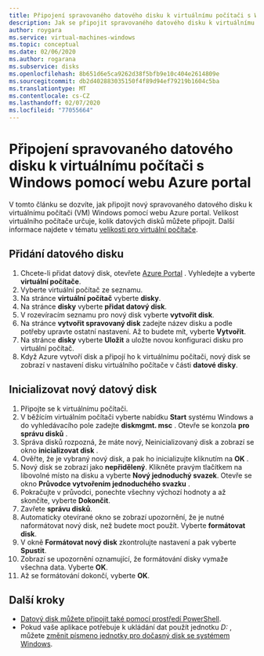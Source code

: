 ```yaml
---
title: Připojení spravovaného datového disku k virtuálnímu počítači s Windows – Azure
description: Jak se připojit spravovaného datového disku k virtuálnímu počítači s Windows pomocí webu Azure portal.
author: roygara
ms.service: virtual-machines-windows
ms.topic: conceptual
ms.date: 02/06/2020
ms.author: rogarana
ms.subservice: disks
ms.openlocfilehash: 8b651d6e5ca9262d38f5bfb9e10c404e2614809e
ms.sourcegitcommit: db2d402883035150f4f89d94ef79219b1604c5ba
ms.translationtype: MT
ms.contentlocale: cs-CZ
ms.lasthandoff: 02/07/2020
ms.locfileid: "77055664"
---
```

# <a name="attach-a-managed-data-disk-to-a-windows-vm-by-using-the-azure-portal"></a>Připojení spravovaného datového disku k virtuálnímu počítači s Windows pomocí webu Azure portal

V tomto článku se dozvíte, jak připojit nový spravovaného datového disku k virtuálnímu počítači (VM) Windows pomocí webu Azure portal. Velikost virtuálního počítače určuje, kolik datových disků můžete připojit. Další informace najdete v tématu [velikosti pro virtuální počítače](sizes.md).


## <a name="add-a-data-disk"></a>Přidání datového disku

1. Chcete-li přidat datový disk, otevřete [Azure Portal](https://portal.azure.com) . Vyhledejte a vyberte **virtuální počítače**.
2. Vyberte virtuální počítač ze seznamu.
3. Na stránce **virtuální počítač** vyberte **disky**.
4. Na stránce **disky** vyberte **přidat datový disk**.
5. V rozevíracím seznamu pro nový disk vyberte **vytvořit disk**.
6. Na stránce **vytvořit spravovaný disk** zadejte název disku a podle potřeby upravte ostatní nastavení. Až to budete mít, vyberte **Vytvořit**.
7. Na stránce **disky** vyberte **Uložit** a uložte novou konfiguraci disku pro virtuální počítač.
8. Když Azure vytvoří disk a připojí ho k virtuálnímu počítači, nový disk se zobrazí v nastavení disku virtuálního počítače v části **datové disky**.


## <a name="initialize-a-new-data-disk"></a>Inicializovat nový datový disk

1. Připojte se k virtuálnímu počítači.
1. V běžícím virtuálním počítači vyberte nabídku **Start** systému Windows a do vyhledávacího pole zadejte **diskmgmt. msc** . Otevře se konzola **pro správu disků** .
2. Správa disků rozpozná, že máte nový, Neinicializovaný disk a zobrazí se okno **inicializovat disk** .
3. Ověřte, že je vybraný nový disk, a pak ho inicializujte kliknutím na **OK** .
4. Nový disk se zobrazí jako **nepřidělený**. Klikněte pravým tlačítkem na libovolné místo na disku a vyberte **Nový jednoduchý svazek**. Otevře se okno **Průvodce vytvořením jednoduchého svazku** .
5. Pokračujte v průvodci, ponechte všechny výchozí hodnoty a až skončíte, vyberte **Dokončit**.
6. Zavřete **správu disků**.
7. Automaticky otevírané okno se zobrazí upozornění, že je nutné naformátovat nový disk, než budete moct použít. Vyberte **formátovat disk**.
8. V okně **Formátovat nový disk** zkontrolujte nastavení a pak vyberte **Spustit**.
9. Zobrazí se upozornění oznamující, že formátování disky vymaže všechna data. Vyberte **OK**.
10. Až se formátování dokončí, vyberte **OK**.

## <a name="next-steps"></a>Další kroky

- [Datový disk můžete připojit také pomocí prostředí PowerShell](attach-disk-ps.md).
- Pokud vaše aplikace potřebuje k ukládání dat použít jednotku *D:* , můžete [změnit písmeno jednotky pro dočasný disk se systémem Windows](change-drive-letter.md?toc=%2fazure%2fvirtual-machines%2fwindows%2fclassic%2ftoc.json).
